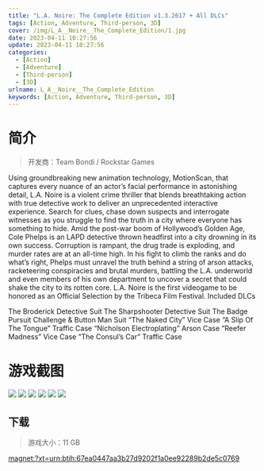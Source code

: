 ```yaml
---
title: "L.A. Noire: The Complete Edition v1.3.2617 + All DLCs"
tags: [Action, Adventure, Third-person, 3D]
cover: /img/L_A__Noire__The_Complete_Edition/1.jpg
date: 2023-04-11 10:27:56
update: 2023-04-11 10:27:56
categories: 
  - [Action]
  - [Adventure]
  - [Third-person]
  - [3D]
urlname: L_A__Noire__The_Complete_Edition
keywords: [Action, Adventure, Third-person, 3D]
---
```

# 简介

> 开发商：Team Bondi / Rockstar Games

Using groundbreaking new animation technology, MotionScan, that captures every nuance of an actor’s facial performance in astonishing detail, L.A. Noire is a violent crime thriller that blends breathtaking action with true detective work to deliver an unprecedented interactive experience. Search for clues, chase down suspects and interrogate witnesses as you struggle to find the truth in a city where everyone has something to hide.
Amid the post-war boom of Hollywood’s Golden Age, Cole Phelps is an LAPD detective thrown headfirst into a city drowning in its own success. Corruption is rampant, the drug trade is exploding, and murder rates are at an all-time high. In his fight to climb the ranks and do what’s right, Phelps must unravel the truth behind a string of arson attacks, racketeering conspiracies and brutal murders, battling the L.A. underworld and even members of his own department to uncover a secret that could shake the city to its rotten core.
L.A. Noire is the first videogame to be honored as an Official Selection by the Tribeca Film Festival.
Included DLCs

The Broderick Detective Suit
The Sharpshooter Detective Suit
The Badge Pursuit Challenge & Button Man Suit
“The Naked City” Vice Case
“A Slip Of The Tongue” Traffic Case
“Nicholson Electroplating” Arson Case
“Reefer Madness” Vice Case
“The Consul’s Car” Traffic Case

# 游戏截图

![](/img/L_A__Noire__The_Complete_Edition/2.jpg)
![](/img/L_A__Noire__The_Complete_Edition/3.jpg)
![](/img/L_A__Noire__The_Complete_Edition/4.jpg)
![](/img/L_A__Noire__The_Complete_Edition/5.jpg)
![](/img/L_A__Noire__The_Complete_Edition/6.jpg)
![](/img/L_A__Noire__The_Complete_Edition/7.jpg)


## 下载

> 游戏大小：11 GB

[magnet:?xt=urn:btih:67ea0447aa3b27d9202f1a0ee92289b2de5c0769](magnet:?xt=urn:btih:67ea0447aa3b27d9202f1a0ee92289b2de5c0769)
